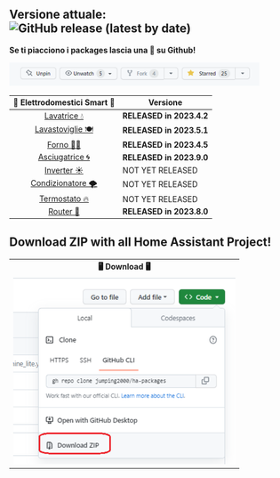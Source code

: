 ## Versione attuale: ![GitHub release (latest by date)](https://img.shields.io/github/v/release/jumping2000/ha-packages)

<b>Se ti piacciono i packages lascia una 🌟 su Github!</b>
<div><img width = "450" src="img/star.png"/></div>

| 📡 Elettrodomestici Smart 📶| Versione
| :---: | --- |
| [Lavatrice 💧](lavatrice.md)|**RELEASED in 2023.4.2**|
| [Lavastoviglie 🍽](lavastoviglie.md)|**RELEASED in 2023.5.1**| 
| [Forno 👨‍🍳](forno.md)|**RELEASED in 2023.4.5**|
| [Asciugatrice 🌀](asciugatrice.md)|**RELEASED in 2023.9.0**| 
| [Inverter ☀](#inverter)|NOT YET RELEASED| 
| [Condizionatore 🌪](#condizionatore)|NOT YET RELEASED|
| [Termostato 🔥](#termostato)|NOT YET RELEASED|
| [Router 📶](network.md)|**RELEASED in 2023.8.0**|


## Download ZIP with all Home Assistant Project!

<table>
	<tr>
	    <th><center> 🖥 Download 🖥<center></th>
	</tr>
  <tr>
      <td><img width = "400" src="img/github_download.png"/></td>
  </tr>
</table>


